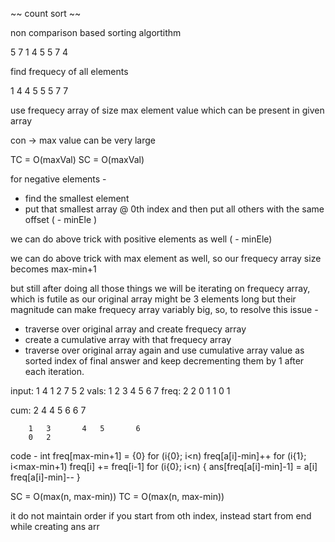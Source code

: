 ~~ count sort ~~

non comparison based sorting algortithm

5   7   1   4   5   5   7   4

find frequecy of all elements

1   4   4   5   5   5   7   7

use frequecy array of size max element value which can be present in given array

con -> max value can be very large

TC = O(maxVal)
SC = O(maxVal)


for negative elements -
- find the smallest element
- put that smallest array @ 0th index and then put all others with the same offset ( - minEle )

we can do above trick with positive elements as well ( - minEle)

we can do above trick with max element as well, so our frequecy array size becomes max-min+1

but still after doing all those things we will be iterating on frequecy array, which is futile
as our original array might be 3 elements long but their magnitude can make frequecy array
variably big,
so, to resolve this issue -
- traverse over original array and create frequecy array
- create a cumulative array with that frequecy array
- traverse over original array again and use cumulative array value as sorted index of final
answer and keep decrementing them by 1 after each iteration.


input:  1   4   1   2   7   5   2
vals:   1   2   3   4   5   6   7
freq:   2   2   0   1   1   0   1

cum:    2   4   4   5   6   6   7

        1   3       4   5       6
        0   2

code -
int freq[max-min+1] = {0}
for (i{0}; i<n) freq[a[i]-min]++
for (i{1}; i<max-min+1) freq[i] += freq[i-1]
for (i{0}; i<n) {
    ans[freq[a[i]-min]-1] = a[i]
    freq[a[i]-min]--
}

SC = O(max(n, max-min))
TC = O(max(n, max-min))

it do not maintain order if you start from oth index, instead start from end while creating ans arr
